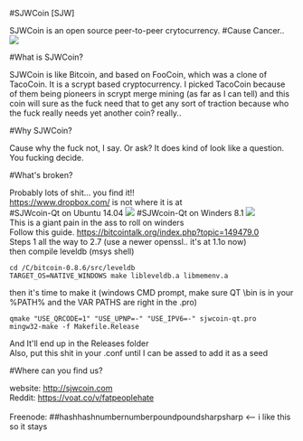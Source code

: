 #SJWCoin [SJW]



SJWCoin is an open source peer-to-peer crytocurrency.
#Cause Cancer..
<img src="http://postox.com/images/2015/06/17/splash.png" /> 

#What is SJWCoin?  

SJWCoin is like Bitcoin, and based on FooCoin, which was a clone of TacoCoin. It is a scrypt based cryptocurrency.
I picked TacoCoin because of them being pioneers in scrypt merge mining (as far as I can tell) and this coin will sure as the fuck need
that to get any sort of traction because who the fuck really needs yet another coin?  really..

#Why SJWCoin?

Cause why the fuck not, I say.  Or ask?  It does kind of look like a question.  You fucking decide.

#What's broken?

Probably lots of shit... you find it!!
<br />
https://www.dropbox.com/ is not where it is at
<br />
#SJWcoin-Qt on Ubuntu 14.04
<img src="http://postox.com/images/2015/06/17/linux_qt_wallet_FOR-SOCIAL-JUSTICE.png" />
#SJWcoin-Qt on Winders 8.1
<img src="http://postox.com/images/2015/06/18/windows_8_1_qt_wallet.png" />
<br />
This is a giant pain in the ass to roll on winders
<br />
Follow this guide. https://bitcointalk.org/index.php?topic=149479.0<br />
Steps 1 all the way to 2.7 (use a newer openssl..  it's at 1.1o now)<br />
then compile leveldb (msys shell)<br />
```
cd /C/bitcoin-0.8.6/src/leveldb
TARGET_OS=NATIVE_WINDOWS make libleveldb.a libmemenv.a
```
then it's time to make it (windows CMD prompt, make sure QT \bin is in your %PATH% and the VAR PATHS are right in the .pro)<br />
```
qmake "USE_QRCODE=1" "USE_UPNP=-" "USE_IPV6=-" sjwcoin-qt.pro
mingw32-make -f Makefile.Release
```
And It'll end up in the Releases folder
<br />
Also, put this shit in your .conf until I can be assed to add it as a seed


#Where can you find us?

website: http://sjwcoin.com<br />
Reddit: https://voat.co/v/fatpeoplehate<br />  
Freenode: ##hashhashnumbernumberpoundpoundsharpsharp <-- i like this so it stays
